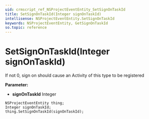 ```yaml
---
uid: crmscript_ref_NSProjectEventEntity_SetSignOnTaskId
title: SetSignOnTaskId(Integer signOnTaskId)
intellisense: NSProjectEventEntity.SetSignOnTaskId
keywords: NSProjectEventEntity, GetSignOnTaskId
so.topic: reference
---
```


# SetSignOnTaskId(Integer signOnTaskId)

If not 0, sign on should cause an Activity of this type to be registered

**Parameter:** 
 - **signOnTaskId** Integer

```crmscript
NSProjectEventEntity thing;
Integer signOnTaskId;
thing.SetSignOnTaskId(signOnTaskId);
```

